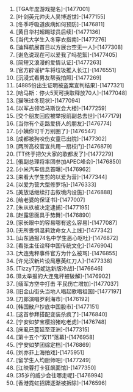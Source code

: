 
1. [TGA年度游戏提名]-[1477001]
1. [叶剑英元帅夫人吴博逝世]-[1477155]
1. [冬季呼吸道疾病如何预防]-[1476811]
1. [黄日华村超踢球员后续]-[1477136]
1. [当代大学生入冬穿衣指南]-[1477276]
1. [迪拜航展首日以方展台空无一人]-[1477308]
1. [谢危说现在可以爱我了吗花絮]-[1477405]
1. [简短又浪漫的爱情认证]-[1477263]
1. [官方辟谣铲车将垃圾推入长江]-[1476551]
1. [沉浸式看男友帮我拍照]-[1477269]
1. [4885份出生证明被盗案宣判结果]-[1477321]
1. [哈马斯：停火5天可换取释放70人]-[1477048]
1. [猫咪过冬现状]-[1477094]
1. [以军占领哈马斯议会大楼]-[1477259]
1. [交个朋友回应被举报前副总去世]-[1477179]
1. [当你有个走路爱挤人的朋友]-[1476774]
1. [小姨你可千万别圈了]-[1476547]
1. [成都被狗咬伤女童已出院]-[1477302]
1. [两所高校官宣共用一扇校门]-[1476879]
1. [TT终于把欠大家的歌都发了]-[1477279]
1. [俄副总理将率团参加APEC峰会]-[1476850]
1. [小米汽车信息首曝]-[1476962]
1. [来看大学生剪的以爱为营]-[1477344]
1. [以爱为营大型修罗场]-[1476333]
1. [美放话继续打击叙境内设施]-[1476888]
1. [给老婆的保证书]-[1477007]
1. [朱从玖被决定逮捕]-[1477195]
1. [赵露思面具手势舞]-[1476890]
1. [家长眼中的容易哪有这么容易]-[1477087]
1. [无所畏惧温莉致命女人上线]-[1477342]
1. [山东通报74名中学生恶心呕吐]-[1476872]
1. [看张主任诠释中国传统文化]-[1476904]
1. [大连鬼秤事件官方为什么被骂]-[1476855]
1. [许光汉新片设局惠英红刀人]-[1477338]
1. [TizzyT万妮达新版冷战]-[1476646]
1. [B太举报的大连鬼秤被破解]-[1476902]
1. [缅军方空中打击 平民伤亡增加]-[1477037]
1. [旧金山街头当地人唱起歌唱祖国]-[1477197]
1. [刀郎演唱罗刹海市]-[1476192]
1. [韩国散户抄底中国股市]-[1477151]
1. [这首参拜搭配变装杀疯了]-[1476840]
1. [宁安如梦宝樱扮猪吃老虎]-[1476748]
1. [床虱已蔓延至亚洲]-[1477315]
1. [第十五个“双11”落幕]-[1476958]
1. [宁安如梦团综定档]-[1476869]
1. [刘亦菲上海拍戏]-[1475951]
1. [留学生人均厨师吧]-[1477249]
1. [江映蓉打卡狂飙面馆]-[1477350]
1. [35岁的威少会往哪走呢]-[1476994]
1. [香港霓虹招牌逐渐被拆除]-[1476596]